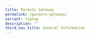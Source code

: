 ```yaml
---
title: Parents Gateway
permalink: /parents-gateway/
variant: tiptap
description: ""
third_nav_title: General Information
---
```

